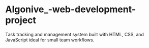 # Algonive_-web-development-project
Task tracking and management system built with HTML, CSS, and JavaScript  ideal for small team workflows.
